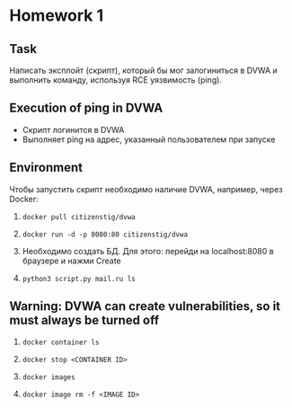# Homework 1

## Task
Написать эксплойт (скрипт), который бы мог залогиниться в DVWA и выполнить команду, используя RCE уязвимость (ping).

## Execution of ping in DVWA
- Скрипт логинится в DVWA
- Выполняет ping на адрес, указанный пользователем при запуске

## Environment
Чтобы запустить скрипт необходимо наличие DVWA, например, через Docker:

1. ```docker pull citizenstig/dvwa```
2. ```docker run -d -p 8080:80 citizenstig/dvwa```

3. Необходимо создать БД. Для этого: перейди на localhost:8080 в браузере и нажми Create
4. ```python3 script.py mail.ru ls```

## Warning: DVWA can create vulnerabilities, so it must always be turned off

1. ```docker container ls```
2. ```docker stop <CONTAINER ID>```

3. ```docker images```
4. ```docker image rm -f <IMAGE ID>```
